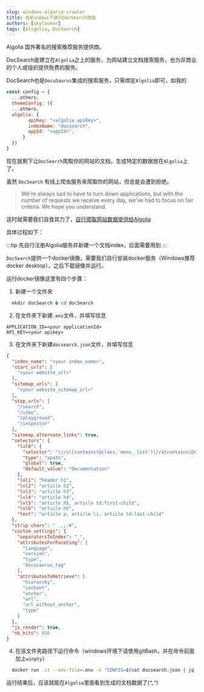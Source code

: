 ```yaml
---
slug: windows-algoria-crawler
title: 在Windows下进行DocSearch爬虫
authors: [skylooker]
tags: [Aligolia, DocSearch]
---
```


Algolia 国外著名的搜索推荐服务提供商。

DocSearch是建立在`Algolia`之上的服务，为网站建立文档搜索服务，也为非商业的个人或组织提供免费的服务。

DocSearch也是`DocuSaurus`集成的搜索服务，只需绑定`Algolia`即可，如我的

```js
const config = {
  ...others,  
  themeConfig: ({
  ...others,
  algolia: {
        apiKey: "<algolia apiKey>",
        indexName: "docsearch",
        appId: "<appId>",
      }
  })
}

```

现在就剩下让`DocSearch`爬取你的网站的文档，生成特定的数据放在`Algolia`上了。

虽然 `DocSearch` 有线上爬虫服务来爬取你的网站，但总是会遭到拒绝。

> We're always sad to have to turn down applications, but with the number of requests we receive every day, we've had to focus on fair criteria. We hope you understand.

这时就需要我们自食其力了，[自行爬取网站数据提供给Algolia](https://docsearch.algolia.com/docs/legacy/run-your-own)

具体过程如下：

:::tip
先自行注册Algolia服务并新建一个文档index，后面需要用到
:::

`DocSearch`提供一个docker镜像，需要我们自行安装docker服务（Windows推荐docker desktop），之后下载镜像并运行。

运行docker镜像这里有四个步骤：

1. 新建一个文件夹

  ```bash
    mkdir docSearch & cd docSearch
  ```

2. 在文件夹下新建`.env`文件，并填写信息

  ```env
  APPLICATION_ID=<your applicationId>
  API_KEY=<your apikey>
  ```

3. 在文件夹下新建`docsearch.json`文件，并填写信息

  ```json
  {
    "index_name": "<your index_name>",
    "start_urls": [
      "<your website_url>"
    ],
    "sitemap_urls": [
      "<your website_sitemap_url>"
    ],
    "stop_urls": [
      "/search",
      "/v3me",
      "/playground",
      "/inspector"
    ],
    "sitemap_alternate_links": true,
    "selectors": {
      "lvl0": {
        "selector": "(//ul[contains(@class,'menu__list')]//a[contains(@class, 'menu__link menu__link--sublist menu__link--active')]/text() | //nav[contains(@class, 'navbar')]//a[contains(@class, 'navbar__link--active')]/text())[last()]",
        "type": "xpath",
        "global": true,
        "default_value": "Documentation"
      },
      "lvl1": "header h1",
      "lvl2": "article h2",
      "lvl3": "article h3",
      "lvl4": "article h4",
      "lvl5": "article h5, article td:first-child",
      "lvl6": "article h6",
      "text": "article p, article li, article td:last-child"
    },
    "strip_chars": " .,;:#",
    "custom_settings": {
      "separatorsToIndex": "_",
      "attributesForFaceting": [
        "language",
        "version",
        "type",
        "docusaurus_tag"
      ],
      "attributesToRetrieve": [
        "hierarchy",
        "content",
        "anchor",
        "url",
        "url_without_anchor",
        "type"
      ]
    },
    "js_render": true,
    "nb_hits": 856
  }
  ```

  4. 在该文件夹路径下运行命令（windows环境下请使用gitBash，并在命令前面加上`winpty`）
  
  ```bash
    docker run -it --env-file=.env -e "CONFIG=$(cat docsearch.json | jq -r tostring)" algolia/docsearch-scraper
  ```

运行结束后，应该就能在`Algolia`里面看到生成的文档数据了(*^_^*)

